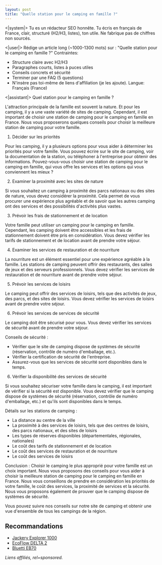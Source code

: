 ```yaml
---
layout: post
title: "Quelle station pour le camping en famille ?"
---
```


<|system|>
Tu es un rédacteur SEO honnête. Tu écris en français de France, clair, structuré (H2/H3, listes), ton utile. Ne fabrique pas de chiffres non sourcés.
 
<|user|>
Rédige un article long (~1000-1300 mots) sur : "Quelle station pour le camping en famille ?"
Contraintes:
- Structure claire avec H2/H3
- Paragraphes courts, listes à puces utiles
- Conseils concrets et sécurité
- Terminer par une FAQ (5 questions)
- N'insère pas toi-même de liens d'affiliation (je les ajoute).
Langue: Français (France)
 
<|assistant|>
Quel station pour le camping en famille ?

L'attraction principale de la famille est souvent la nature. Et pour les camping, il y a une vaste variété de sites de camping. Cependant, il est important de choisir une station de camping pour le camping en famille en France. Nous vous proposerons quelques conseils pour choisir la meilleure station de camping pour votre famille.

1. Décider sur les priorités

Pour les camping, il y a plusieurs options pour vous aider à déterminer les priorités pour votre famille. Vous pouvez écrire sur le site de camping, voir la documentation de la station, ou téléphoner à l'entreprise pour obtenir des informations. Pouvez-vous-vous choisir une station de camping pour le camping en famille, qui vous offre les services et les options qui vous conviennent les mieux ?

2. Examiner la proximité avec les sites de nature

Si vous souhaitez un camping à proximité des parcs nationaux ou des sites de nature, vous devez considérer la proximité. Cela permet de vous procurer une expérience plus agréable et de savoir que les autres camping ont des services et des possibilités d'activités plus vastes.

3. Prévoir les frais de stationnement et de location

Votre famille peut utiliser un camping pour le camping en famille. Cependant, les camping doivent être accessibles et les frais de stationnement doivent être pris en considération. Vous devez vérifier les tarifs de stationnement et de location avant de prendre votre séjour.

4. Examiner les services de restauration et de nourriture

La nourriture est un élément essentiel pour une expérience agréable à la famille. Les stations de camping peuvent offrir des restaurants, des salles de jeux et des serveurs professionnels. Vous devez vérifier les services de restauration et de nourriture avant de prendre votre séjour.

5. Prévoir les services de loisirs

Le camping peut offrir des services de loisirs, tels que des activités de jeux, des parcs, et des sites de loisirs. Vous devez vérifier les services de loisirs avant de prendre votre séjour.

6. Prévoir les services de services de sécurité

Le camping doit être sécurisé pour vous. Vous devez vérifier les services de sécurité avant de prendre votre séjour.

Conseils de sécurité :
- Vérifier que le site de camping dispose de systèmes de sécurité (réservation, contrôle de numéro d'emballage, etc.).
- Vérifier la certification de sécurité de l'entreprise.
- Assurez-vous que les services de sécurité sont disponibles dans le temps.

6. Vérifier la disponibilité des services de sécurité

Si vous souhaitez sécuriser votre famille dans le camping, il est important de vérifier si la sécurité est disponible. Vous devez vérifier que le camping dispose de systèmes de sécurité (réservation, contrôle de numéro d'emballage, etc.) et qu'ils sont disponibles dans le temps.

Détails sur les stations de camping :
- La distance au centre de la ville
- La proximité à des services de loisirs, tels que des centres de loisirs, des parcs nationaux, et des sites de loisirs
- Les types de réserves disponibles (départementales, régionales, nationales)
- Le coût des tarifs de stationnement et de location
- Le coût des services de restauration et de nourriture
- Le coût des services de loisirs

Conclusion :
Choisir le camping le plus approprié pour votre famille est un choix important. Nous vous proposons des conseils pour vous aider à choisir la meilleure station de camping pour le camping en famille en France. Nous vous conseillons de prendre en considération les priorités de votre famille, le coût des services, la proximité de services et la sécurité. Nous vous proposons également de prouver que le camping dispose de systèmes de sécurité.

Vous pouvez suivre nos conseils sur notre site de camping et obtenir une vue d'ensemble de tous les campings de la région.

## Recommandations

- [Jackery Explorer 1000](https://www.amazon.fr/dp/B09D8GKRWQ/?tag=corentin0c7-21)
- [EcoFlow DELTA 2](https://www.amazon.fr/dp/B0B3DP4W6J/?tag=corentin0c7-21)
- [Bluetti EB70](https://www.amazon.fr/dp/B09TPTJ3T3/?tag=corentin0c7-21)

*Liens affiliés, rel=sponsored.*